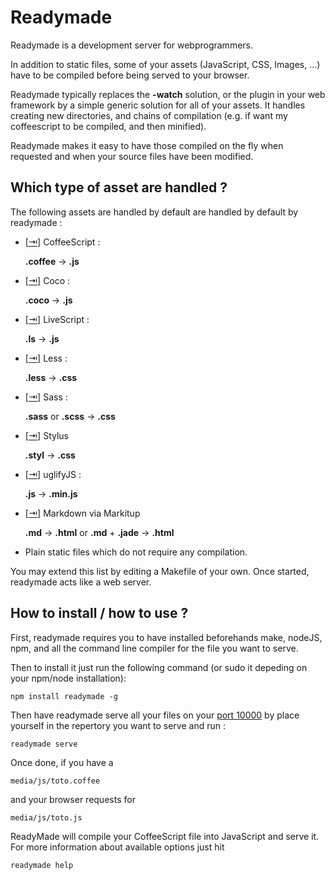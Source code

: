 Readymade
=====================================

Readymade is a development server for webprogrammers.

In addition to static files, some of your assets (JavaScript, CSS, Images, ...) have to be compiled before being served to your browser.

Readymade typically replaces the **-watch** solution, or the plugin in your web framework by a simple generic solution for all of your assets. It handles creating new directories, and chains of compilation (e.g. if want my coffeescript to be compiled, and then minified).

Readymade makes it easy to have those compiled on the fly 
when requested and when your source files have been modified.



Which type of asset are handled ?
-------------------------------------

The following assets are handled by default are handled by default by
readymade :

- [[⇥]](http://coffeescript.org/) CoffeeScript :
   
  **.coffee** → **.js**
- [[⇥]](http://satyr.github.com/coco/) Coco :
  
  **.coco** → **.js**
- [[⇥]](http://gkz.github.com/LiveScript/) LiveScript :
  
  **.ls** → **.js**
- [[⇥]](http://lesscss.org/) Less :
  
  **.less** → **.css**
- [[⇥]](http://sass-lang.com/) Sass : 
  
  **.sass**  or **.scss** → **.css**
- [[⇥]](http://learnboost.github.com/stylus/) Stylus
  
  **.styl** → **.css**
- [[⇥]](https://github.com/mishoo/UglifyJS) uglifyJS :
  
  **.js**  → **.min.js**
- [[⇥]](https://github.com/nathan-lafreniere/markitup) Markdown via Markitup 
  
  **.md** → **.html** or **.md** + **.jade**  → **.html** 
- Plain static files which do not require any compilation.

You may extend this list by editing a Makefile of your own.
Once started, readymade acts like a web server. 






How to install / how to use ?
-------------------------------------

First, readymade requires you to have installed beforehands make, nodeJS, npm, and all the command line compiler for the file you want to serve.

Then to install it just run the following command (or sudo it depeding on your npm/node installation):
  
	npm install readymade -g


Then have readymade serve all your files on your [port 10000](http://localhost:10000/) by place yourself in the repertory you want to serve and run :

	readymade serve

Once done, if you have a
	
	media/js/toto.coffee

and your browser requests for

	media/js/toto.js

ReadyMade will compile your CoffeeScript file into JavaScript and serve it. For more information about available options just hit

	readymade help

